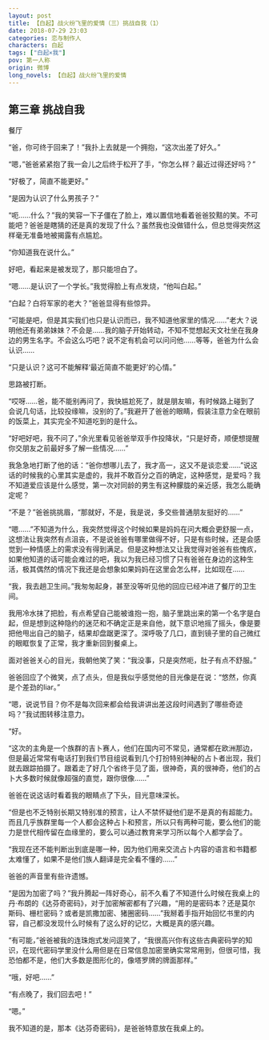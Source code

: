 ```yaml
---
layout: post
title: 【白起】战火纷飞里的爱情（三）挑战自我（1）
date: 2018-07-29 23:03
categories: 恋与制作人
characters: 白起
tags: ["白起×我"]
pov: 第一人称
origin: 微博
long_novels: 【白起】战火纷飞里的爱情
---
```


## 第三章 挑战自我

餐厅

“爸，你可终于回来了！”我扑上去就是一个拥抱，“这次出差了好久。”

“嗯，”爸爸紧紧抱了我一会儿之后终于松开了手，“你怎么样？最近过得还好吗？”

“好极了，简直不能更好。”

“是因为认识了什么男孩子？”

“呃……什么？”我的笑容一下子僵在了脸上，难以置信地看着爸爸狡黠的笑。不可能吧？爸爸是瞎猜的还是真的发现了什么？虽然我也没做错什么，但总觉得突然这样毫无准备地被揭露有点尴尬。

“你知道我在说什么。”

好吧，看起来是被发现了，那只能坦白了。

“嗯……是认识了一个学长。”我觉得脸上有点发烧，“他叫白起。”

“白起？白将军家的老大？”爸爸显得有些惊异。

“可能是吧，但是其实我们也只是认识而已，我不知道他家里的情况……”老大？说明他还有弟弟妹妹？不会是……我的脑子开始转动，不知不觉想起天文社坐在我身边的男生名字。不会这么巧吧？说不定有机会可以问问他……等等，爸爸为什么会认识……

“只是认识？这可不能解释‘最近简直不能更好’的心情。”

思路被打断。

“哎呀……爸，能不能别再问了，我快尴尬死了，就是朋友嘛，有时候路上碰到了会说几句话，比较投缘嘛，没别的了。”我避开了爸爸的眼睛，假装注意力全在眼前的饭菜上，其实完全不知道吃到的是什么。

“好吧好吧，我不问了，”余光里看见爸爸举双手作投降状，“只是好奇，顺便想提醒你交朋友之前最好多了解一些情况……”

我急急地打断了他的话：“爸你想哪儿去了，我才高一，这又不是谈恋爱……”说这话的时候我的心里其实是虚的，我并不敢百分之百的确定，这种感觉，是爱吗？我不知道爱应该是什么感觉，第一次对同龄的男生有这种朦胧的亲近感，我怎么能确定呢？

“不是？”爸爸挑挑眉，“那就好，不是，我是说，多交些普通朋友挺好的……”

“嗯……”不知道为什么，我突然觉得这个时候如果是妈妈在问大概会更舒服一点，这想法让我突然有点沮丧，不是说爸爸有哪里做得不好，只是有些时候，还是会感觉到一种情感上的需求没有得到满足。但是这种想法又让我觉得对爸爸有些愧疚，如果他知道的话可能会难过的吧，我以为我已经习惯了只有爸爸在身边的这种生活，极其偶然的情况下我还是会想象如果妈妈在这里会怎么样，比如现在……

“我，我去趟卫生间。”我匆匆起身，甚至没等听见他的回应已经冲进了餐厅的卫生间。

我用冷水抹了把脸，有点希望自己能被谁抱一抱，脑子里跳出来的第一个名字是白起，但是想到这种隐约的迷茫和不确定正是来自他，就下意识地摇了摇头，像是要把他甩出自己的脑子，结果却盘踞更深了。深呼吸了几口，直到镜子里的自己微红的眼眶恢复了正常，我才重新回到餐桌上。

面对爸爸关心的目光，我朝他笑了笑：“我没事，只是突然呃，肚子有点不舒服。”

爸爸回应了个微笑，点了点头，但是我似乎感觉他的目光像是在说：“悠然，你真是个差劲的liar。”

“嗯，说说节目？你不是每次回来都会给我讲讲出差这段时间遇到了哪些奇迹吗？”我试图转移注意力。

“好。

“这次的主角是一个族群的吉卜赛人，他们在国内可不常见，通常都在欧洲那边，但是最近常常有电话打到我们节目组说看到几个打扮特别神秘的占卜者出现，我们就去跟踪拍摄了。跟着走了好几个省终于见了面，很神奇，真的很神奇，他们的占卜大多数时候就像超强的直觉，跟你很像……”

爸爸在说这话时看着我的眼睛点了下头，目光意味深长。

“但是也不乏特别长期又特别准的预言，让人不禁怀疑他们是不是真的有超能力。而且几乎族群里每一个人都会这种占卜和预言，所以只有两种可能，要么他们的能力是世代相传留在血缘里的，要么可以通过教育来学习所以每个人都学会了。

“我现在还不能判断出到底是哪一种，因为他们用来交流占卜内容的语言和书籍都太难懂了，如果不是他们族人翻译是完全看不懂的……”

爸爸的声音里有些许遗憾。

“是因为加密了吗？”我升腾起一阵好奇心，前不久看了不知道什么时候在我桌上的丹·布朗的《达芬奇密码》，对于加密解密都有了兴趣，“用的是密码本？还是莫尔斯码、栅栏密码？或者是凯撒加密、猪圈密码……”我掰着手指开始回忆书里的内容，自己都没发现什么时候有了这么好的记忆，大概是真的感兴趣。

“有可能，”爸爸被我的连珠炮式发问逗笑了，“我很高兴你有这些古典密码学的知识，在现代密码学里没什么用但是在日常信息加密里确实常常用到，但很可惜，我恐怕都不是，他们大多数是图形化的，像塔罗牌的牌面那样。”

“哦，好吧……”

“有点晚了，我们回去吧！”

“嗯。”

我不知道的是，那本《达芬奇密码》，是爸爸特意放在我桌上的。

